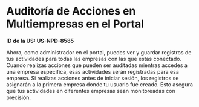 # Auditoría de Acciones en Multiempresas en el Portal

**ID de la US: US-NPD-8585**

Ahora, como administrador en el portal, puedes ver y guardar registros de tus actividades para todas las empresas con las que estás conectado. Cuando realizas acciones que pueden ser auditadas mientras accedes a una empresa específica, esas actividades serán registradas para esa empresa. Si realizas acciones antes de iniciar sesión, los registros se asignarán a la primera empresa donde tu usuario fue creado. Esto asegura que tus actividades en diferentes empresas sean monitoreadas con precisión.